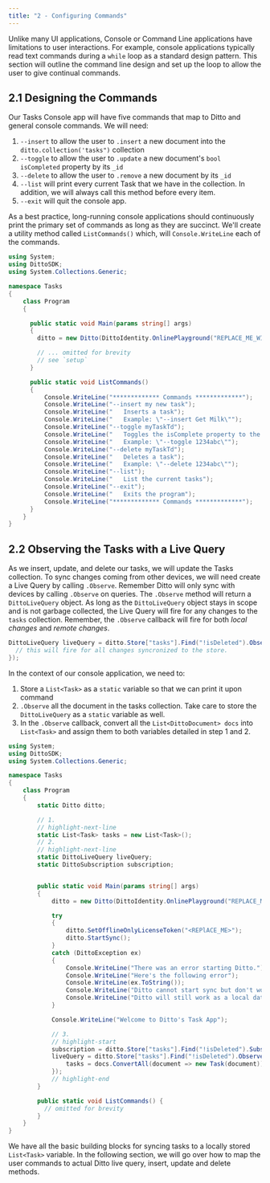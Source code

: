 ```yaml
---
title: "2 - Configuring Commands"
---
```


Unlike many UI applications, Console or Command Line applications have limitations to user interactions. For example, console applications typically read text commands during a `while` loop as a standard design pattern. This section will outline the command line design and set up the loop to allow the user to give continual commands.

## 2.1 Designing the Commands

Our Tasks Console app will have five commands that map to Ditto and general console commands. We will need:

1. `--insert` to allow the user to `.insert` a new document into the `ditto.collection('tasks")` collection
2. `--toggle` to allow the user to `.update` a new document's `bool isCompleted` property by its `_id`
3. `--delete` to allow the user to `.remove` a new document by its `_id`
4. `--list` will print every current Task that we have in the collection. In addition, we will always call this method before every item.
5. `--exit` will quit the console app.

As a best practice, long-running console applications should continuously print the primary set of commands as long as they are succinct. We'll create a utility method called `ListCommands()` which, will `Console.WriteLine` each of the commands.

```csharp title="Program.cs"
using System;
using DittoSDK;
using System.Collections.Generic;

namespace Tasks
{
    class Program
    {

      public static void Main(params string[] args)
      {
        ditto = new Ditto(DittoIdentity.OnlinePlayground("REPLACE_ME_WITH_YOUR_APP_ID", "REPLACE_ME_WITH_YOUR_PLAYGROUND_TOKEN"), path);

        // ... omitted for brevity
        // see `setup`
      }

      public static void ListCommands()
      {
          Console.WriteLine("************* Commands *************");
          Console.WriteLine("--insert my new task");
          Console.WriteLine("   Inserts a task");
          Console.WriteLine("   Example: \"--insert Get Milk\"");
          Console.WriteLine("--toggle myTaskTd");
          Console.WriteLine("   Toggles the isComplete property to the opposite value");
          Console.WriteLine("   Example: \"--toggle 1234abc\"");
          Console.WriteLine("--delete myTaskTd");
          Console.WriteLine("   Deletes a task");
          Console.WriteLine("   Example: \"--delete 1234abc\"");
          Console.WriteLine("--list");
          Console.WriteLine("   List the current tasks");
          Console.WriteLine("--exit");
          Console.WriteLine("   Exits the program");
          Console.WriteLine("************* Commands *************");
      }
    }
}
```

## 2.2 Observing the Tasks with a Live Query

As we insert, update, and delete our tasks, we will update the Tasks collection. To sync changes coming from other devices, we will need create a Live Query by calling `.Observe`. Remember Ditto will only sync with devices by calling `.Observe` on queries. The `.Observe` method will return a `DittoLiveQuery` object. As long as the `DittoLiveQuery` object stays in scope and is not garbage collected, the Live Query will fire for any changes to the `tasks` collection. Remember, the `.Observe` callback will fire for both _local changes_ and _remote changes_.

```csharp
DittoLiveQuery liveQuery = ditto.Store["tasks"].Find("!isDeleted").ObserveLocal((docs, _event) => {
  // this will fire for all changes syncronized to the store.
});
```

In the context of our console application, we need to:

1. Store a `List<Task>` as a `static` variable so that we can print it upon command
2. `.Observe` all the document in the tasks collection. Take care to store the `DittoLiveQuery` as a `static` variable as well.
3. In the `.Observe` callback, convert all the `List<DittoDocument> docs` into `List<Task>` and assign them to both variables detailed in step 1 and 2.

```csharp title="Program.cs"
using System;
using DittoSDK;
using System.Collections.Generic;

namespace Tasks
{
    class Program
    {
        static Ditto ditto;

        // 1.
        // highlight-next-line
        static List<Task> tasks = new List<Task>();
        // 2.
        // highlight-next-line
        static DittoLiveQuery liveQuery;
        static DittoSubscription subscription;


        public static void Main(params string[] args)
        {
            ditto = new Ditto(DittoIdentity.OnlinePlayground("REPLACE_ME_WITH_YOUR_APP_ID", "REPLACE_ME_WITH_YOUR_PLAYGROUND_TOKEN"), path);

            try
            {
                ditto.SetOfflineOnlyLicenseToken("<REPlACE_ME>");
                ditto.StartSync();
            }
            catch (DittoException ex)
            {
                Console.WriteLine("There was an error starting Ditto.");
                Console.WriteLine("Here's the following error");
                Console.WriteLine(ex.ToString());
                Console.WriteLine("Ditto cannot start sync but don't worry.");
                Console.WriteLine("Ditto will still work as a local database.");
            }

            Console.WriteLine("Welcome to Ditto's Task App");

            // 3.
            // highlight-start
            subscription = ditto.Store["tasks"].Find("!isDeleted").Subscribe()
            liveQuery = ditto.Store["tasks"].Find("!isDeleted").ObserveLocal((docs, _event) => {
                tasks = docs.ConvertAll(document => new Task(document));
            });
            // highlight-end
        }

        public static void ListCommands() {
          // omitted for brevity
        }
    }
}

```

We have all the basic building blocks for syncing tasks to a locally stored `List<Task>` variable. In the following section, we will go over how to map the user commands to actual Ditto live query, insert, update and delete methods.
